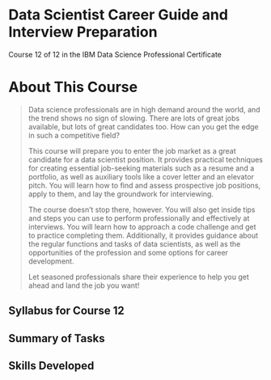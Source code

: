 # Data Scientist Career Guide and Interview Preparation
Course 12 of 12 in the IBM Data Science Professional Certificate
# About This Course
> Data science professionals are in high demand around the world, and the trend shows no sign of slowing. There are lots of great jobs available, but lots of great candidates too. How can you get the edge in such a competitive field?
>
> This course will prepare you to enter the job market as a great candidate for a data scientist position. It provides practical techniques for creating essential job-seeking materials such as a resume and a portfolio, as well as auxiliary tools like a cover letter and an elevator pitch. You will learn how to find and assess prospective job positions, apply to them, and lay the groundwork for interviewing.
>
> The course doesn’t stop there, however. You will also get inside tips and steps you can use to perform professionally and effectively at interviews. You will learn how to approach a code challenge and get to practice completing them. Additionally, it provides guidance about the regular functions and tasks of data scientists, as well as the opportunities of the profession and some options for career development.
>
> Let seasoned professionals share their experience to help you get ahead and land the job you want!
## Syllabus for Course 12
## Summary of Tasks
## Skills Developed
